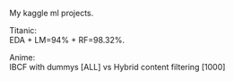 My kaggle ml projects.

Titanic:  
EDA + LM=94% + RF=98.32%.

Anime:  
IBCF with dummys [ALL] vs Hybrid content filtering [1000]
